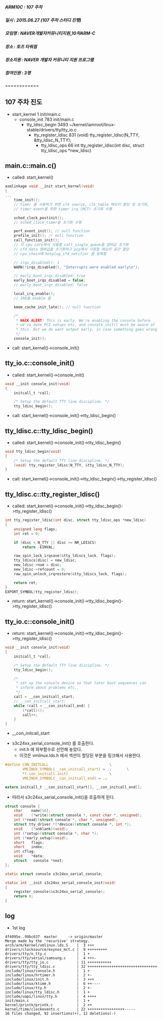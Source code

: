 ##### ARM10C   : 107 주차 
##### 일시     : 2015.06.27 (107 주차 스터디 진행)
##### 모임명   : NAVER개발자커뮤니티지원_10차ARM-C
##### 장소     : 토즈 타워점
##### 장소지원 : NAVER 개발자 커뮤니티 지원 프로그램
##### 참여인원 : 3명
============

## 107 주차 진도

* start_kernel        1  init/main.c
  - console_init      783  init/main.c
    - tty_ldisc_begin  3493  ~/kernel/iamroot/linux-stable/drivers/tty/tty_io.c
	  - tty_register_ldisc   831  (void) tty_register_ldisc(N_TTY, &tty_ldisc_N_TTY);
	    - tty_ldisc_ops      66  int tty_register_ldisc(int disc, struct tty_ldisc_ops *new_ldisc)

## main.c::main.c()
* called: start_kernel()

```main.c
asmlinkage void __init start_kernel(void)
{
...
	time_init();
	// timer 를 사용하기 위한 clk source, clk_table 메모리 할당 및 초기화,
	// timer event를 위한 timer irq (MCT) 초기화 수행

	sched_clock_postinit();
	// sched_clock_timer을 초기화 수행

	perf_event_init(); // null function
	profile_init(); // null function
	call_function_init();
	// 각 cpu core에서 사용할 call_single_queue를 맴버값 초기화
	// cfd_data 맴버값을 초기화하고 pcp에서 사용할 메모리 공간 할당
	// cpu_chain에 hotplug_cfd_notifier 를 등록함

	// irqs_disabled(): 1
	WARN(!irqs_disabled(), "Interrupts were enabled early\n");

	// early_boot_irqs_disabled: true
	early_boot_irqs_disabled = false;
	// early_boot_irqs_disabled: false

	local_irq_enable();
	// IRQ를 enable 함

	kmem_cache_init_late(); // null function

	/*
	 * HACK ALERT! This is early. We're enabling the console before
	 * we've done PCI setups etc, and console_init() must be aware of
	 * this. But we do want output early, in case something goes wrong.
	 */
	console_init();
```

* call: start_kernel()->console_init()

## tty_io.c::console_init()
* called: start_kernel()->console_init()

```tty_io.c
void __init console_init(void)
{
	initcall_t *call;

	/* Setup the default TTY line discipline. */
	tty_ldisc_begin();
```

* call: start_kernel()->console_init()->tty_ldisc_begin()

## tty_ldisc.c::tty_ldisc_begin()
* called: start_kernel()->console_init()->tty_ldisc_begin()

```tty_ldisc.c
void tty_ldisc_begin(void)
{
	/* Setup the default TTY line discipline. */
	(void) tty_register_ldisc(N_TTY, &tty_ldisc_N_TTY);
}
```

* call: start_kernel()->console_init()->tty_ldisc_begin()->tty_register_ldisc()

## tty_ldisc.c::tty_register_ldisc()
* called: start_kernel()->console_init()->tty_ldisc_begin()->tty_register_ldisc()

```tty_ldisc.c
int tty_register_ldisc(int disc, struct tty_ldisc_ops *new_ldisc)
{
	unsigned long flags;
	int ret = 0;

	if (disc < N_TTY || disc >= NR_LDISCS)
		return -EINVAL;

	raw_spin_lock_irqsave(&tty_ldiscs_lock, flags);
	tty_ldiscs[disc] = new_ldisc;
	new_ldisc->num = disc;
	new_ldisc->refcount = 0;
	raw_spin_unlock_irqrestore(&tty_ldiscs_lock, flags);

	return ret;
}
EXPORT_SYMBOL(tty_register_ldisc);
```

* return: start_kernel()->console_init()->tty_ldisc_begin()->tty_register_ldisc()

## tty_io.c::console_init()
* return: start_kernel()->console_init()->tty_ldisc_begin()->tty_register_ldisc()

```tty_io.c
void __init console_init(void)
{
	initcall_t *call;

	/* Setup the default TTY line discipline. */
	tty_ldisc_begin();

	/*
	 * set up the console device so that later boot sequences can
	 * inform about problems etc..
	 */
	call = __con_initcall_start;
	// __con_initcall_start:
	while (call < __con_initcall_end) {
		(*call)();
		call++;
	}
}
```

* __con_initcall_start
 - s3c24xx_serial_console_init() 를 호출한다.
   - init.h 에 외부함수로 선언해 놓았다.
   - 이것은 vmlinux.lds.h 에서 섹션이 할당된 부분을 링크해서 사용한다. 

 
```vmlinux.lds.h
#define CON_INITCALL							\
		VMLINUX_SYMBOL(__con_initcall_start) = .;		\
		*(.con_initcall.init)					\
		VMLINUX_SYMBOL(__con_initcall_end) = .;
```

```init.h
extern initcall_t __con_initcall_start[], __con_initcall_end[];
```

* 따라서 s3c24xx_serial_console_init()을 호출하게 된다.

```console.h
struct console {
	char	name[16];
	void	(*write)(struct console *, const char *, unsigned);
	int	(*read)(struct console *, char *, unsigned);
	struct tty_driver *(*device)(struct console *, int *);
	void	(*unblank)(void);
	int	(*setup)(struct console *, char *);
	int	(*early_setup)(void);
	short	flags;
	short	index;
	int	cflag;
	void	*data;
	struct	 console *next;
};
```

```samsung.c
static struct console s3c24xx_serial_console;

static int __init s3c24xx_serial_console_init(void)
{
	register_console(&s3c24xx_serial_console);
	return 0;
}
```

## log
* 1st log
```
4f4095e..99bc637  master     -> origin/master
Merge made by the 'recursive' strategy.
arch/arm/kernel/vmlinux.lds.S    |  3 +++
drivers/clocksource/exynos_mct.c |  9 +++++++++
drivers/tty/n_tty.c              |  1 +
drivers/tty/serial/samsung.c     |  4 +++-
drivers/tty/tty_io.c             | 11 +++++++++++
drivers/tty/tty_ldisc.c          | 32 ++++++++++++++++++++++++++++++++
include/linux/console.h          |  1 +
include/linux/hrtimer.h          |  2 +-
include/linux/init.h             |  3 +++
include/linux/ktime.h            |  6 ++----
include/linux/tty.h              |  2 +-
include/linux/tty_ldisc.h        |  1 +
include/uapi/linux/tty.h         |  4 ++++
init/main.c                      |  1 +
kernel/printk/printk.c           |  2 ++
kernel/time/clockevents.c        | 22 +++++++++++++++++-----
16 files changed, 92 insertions(+), 12 deletions(-)
```


